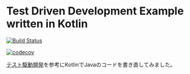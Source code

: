 # Test Driven Development Example written in Kotlin

[![Build Status](https://travis-ci.org/mnrn/tdd-example.svg?branch=master)](https://travis-ci.org/mnrn/tdd-example)

[![codecov](https://codecov.io/gh/mnrn/tdd-example/branch/master/graph/badge.svg)](https://codecov.io/gh/mnrn/tdd-example)

[テスト駆動開発](https://shop.ohmsha.co.jp/shopdetail/000000004967/)を参考にKotlinでJavaのコードを書き直してみました。